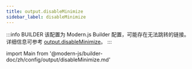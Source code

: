 ```yaml
---
title: output.disableMinimize
sidebar_label: disableMinimize
---
```


:::info BUILDER
该配置为 Modern.js Builder 配置，可能存在无法跳转的链接。详细信息可参考 [output.disableMinimize](https://modernjs.dev/builder/zh/api/config-output.html#output-disableminimize)。
:::

import Main from '@modern-js/builder-doc/zh/config/output/disableMinimize.md'

<Main />
